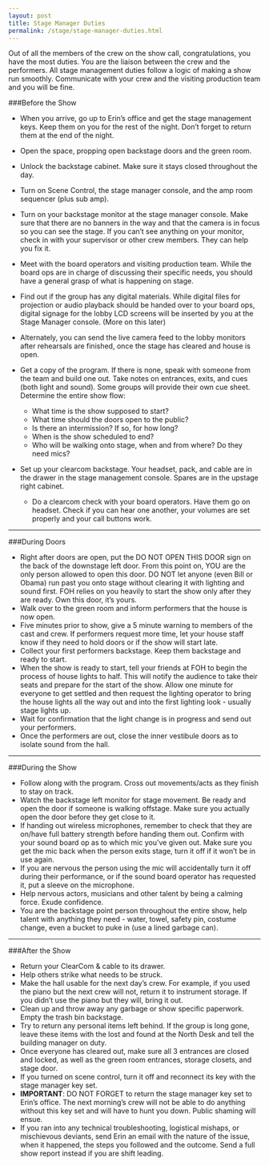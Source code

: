 ```yaml
---
layout: post
title: Stage Manager Duties
permalink: /stage/stage-manager-duties.html
---
```


Out of all the members of the crew on the show call, congratulations, you have the most duties. You are the liaison between the crew and the performers. All stage management duties follow a logic of making a show run smoothly. Communicate with your crew and the visiting production team and you will be fine.

###Before the Show

* When you arrive, go up to Erin’s office and get the stage management keys. Keep them on you for the rest of the night. Don’t forget to return them at the end of the night.  
* Open the space, propping open backstage doors and the green room.
* Unlock the backstage cabinet.  Make sure it stays closed throughout the day.
* Turn on Scene Control, the stage manager console, and the amp room sequencer (plus sub amp).
* Turn on your backstage monitor at the stage manager console. Make sure that there are no banners in the way and that the camera is in focus so you can see the stage. If you can’t see anything on your monitor, check in with your supervisor or other crew members. They can help you fix it.
* Meet with the board operators and visiting production team. While the board ops are in charge of discussing their specific needs, you should have a general grasp of what is happening on stage.
* Find out if the group has any digital materials. While digital files for projection or audio playback should be handed over to your board ops, digital signage for the lobby LCD screens will be inserted by you at the Stage Manager console. (More on this later)
* Alternately, you can send the live camera feed to the lobby monitors after rehearsals are finished, once the stage has cleared and house is open.
* Get a copy of the program. If there is none, speak with someone from the team and build one out. Take notes on entrances, exits, and cues (both light and sound). Some groups will provide their own cue sheet. Determine the entire show flow:
  * What time is the show supposed to start?
  * What time should the doors open to the public?
  * Is there an intermission? If so, for how long?
  * When is the show scheduled to end?
  * Who will be walking onto stage, when and from where? Do they need mics?

* Set up your clearcom backstage. Your headset, pack, and cable are in the drawer in the stage management console. Spares are in the upstage right cabinet.
  * Do a clearcom check with your board operators. Have them go on headset. Check if you can hear one another, your volumes are set properly and your call buttons work.

---

###During Doors

* Right after doors are open, put the DO NOT OPEN THIS DOOR sign on the back of the downstage left door. From this point on, YOU are the only person allowed to open this door. DO NOT let anyone (even Bill or Obama) run past you onto stage without clearing it with lighting and sound first. FOH relies on you heavily to start the show only after they are ready. Own this door, it’s yours.
* Walk over to the green room and inform performers that the house is now open.
* Five minutes prior to show, give a 5 minute warning to members of the cast and crew. If performers request more time, let your house staff know if they need to hold doors or if the show will start late.
* Collect your first performers backstage. Keep them backstage and ready to start.
* When the show is ready to start, tell your friends at FOH to begin the process of house lights to half. This will notify the audience to take their seats and prepare for the start of the show. Allow one minute for everyone to get settled and then request the lighting operator to bring the house lights all the way out and into the first lighting look - usually stage lights up.
* Wait for confirmation that the light change is in progress and send out your performers.
* Once the performers are out, close the inner vestibule doors as to isolate sound from the hall.

---

###During the Show

* Follow along with the program.  Cross out movements/acts as they finish to stay on track.
* Watch the backstage left monitor for stage movement. Be ready and open the door if someone is walking offstage.  Make sure you actually open the door before they get close to it.
* If handing out wireless microphones, remember to check that they are on/have full battery strength before handing them out. Confirm with your sound board op as to which mic you’ve given out. Make sure you get the mic back when the person exits stage, turn it off if it won’t be in use again.
* If you are nervous the person using the mic will accidentally turn it off during their performance, or if the sound board operator has requested it, put a sleeve on the microphone.
* Help nervous actors, musicians and other talent by being a calming force. Exude confidence.
* You are the backstage point person throughout the entire show, help talent with anything they need - water, towel, safety pin, costume change, even a bucket to puke in (use a lined garbage can).

----

###After the Show

* Return your ClearCom & cable to its drawer.
* Help others strike what needs to be struck.
* Make the hall usable for the next day’s crew. For example, if you used the piano but the next crew will not, return it to instrument storage. If you didn’t use the piano but they will, bring it out.
* Clean up and throw away any garbage or show specific paperwork. Empty the trash bin backstage.
* Try to return any personal items left behind.  If the group is long gone, leave these items with the lost and found at the North Desk and tell the building manager on duty.
* Once everyone has cleared out, make sure all 3 entrances are closed and locked, as well as the green room entrances, storage closets, and stage door.
* If you turned on scene control, turn it off and reconnect its key with the stage manager key set.
* **IMPORTANT**: DO NOT FORGET to return the stage manager key set to Erin’s office. The next morning’s crew will not be able to do anything without this key set and will have to hunt you down. Public shaming will ensue.  
* If you ran into any technical troubleshooting, logistical mishaps, or mischievous deviants, send Erin an email with the nature of the issue, when it happened, the steps you followed and the outcome. Send a full show report instead if you are shift leading.
